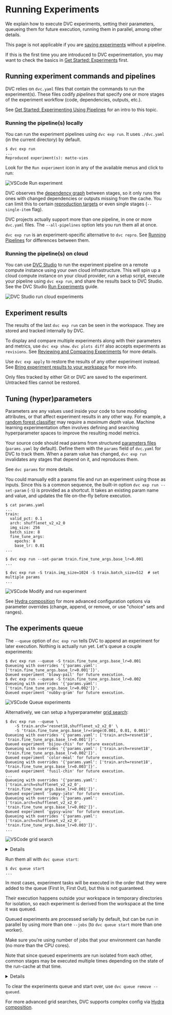 # Running Experiments

We explain how to execute DVC experiments, setting their parameters, queueing
them for future execution, running them in parallel, among other details.

<admon icon="book">

This page is not applicable if you are [saving experiments] without a pipeline.

If this is the first time you are introduced to DVC experimentation, you may
want to check the basics in [Get Started: Experiments] first.

[saving experiments]: /doc/user-guide/experiment-management#save-experiments
[get started: experiments]: /doc/start/experiments

</admon>

## Running experiment commands and pipelines

DVC relies on `dvc.yaml` files that contain the commands to run the
experiment(s). These files codify _pipelines_ that specify one or more
<abbr>stages</abbr> of the experiment workflow (code, <abbr>dependencies</abbr>,
<abbr>outputs</abbr>, etc.).

<admon icon="book">

See [Get Started: Experimenting Using Pipelines] for an intro to this topic.

[get started: experimenting using pipelines]:
  /doc/start/experiments/experiment-pipelines

</admon>

### Running the pipeline(s) locally

You can run the experiment <abbr>pipelines</abbr> using `dvc exp run`. It uses
`./dvc.yaml` (in the current directory) by default.

<toggle>

<tab title="DVC CLI">

```cli
$ dvc exp run
...
Reproduced experiment(s): matte-vies
```

</tab>

<tab title="VSCode Extension">

Look for the `Run experiment` icon in any of the available menus and click to
run:

![VSCode Run experiment](/img/vscode-run-exp.png)

</tab>

</toggle>

DVC observes the [dependency graph] between stages, so it only runs the ones
with changed dependencies or outputs missing from the <abbr>cache</abbr>. You
can limit this to certain [reproduction targets] or even single stages
(`--single-item` flag).

<abbr>DVC projects</abbr> actually support more than one pipeline, in one or
more `dvc.yaml` files. The `--all-pipelines` option lets you run them all at
once.

<admon icon="book">

`dvc exp run` is an experiment-specific alternative to `dvc repro`. See [Running
Pipelines] for differences between them.

</admon>

[reproduction targets]: /doc/command-reference/repro#options
[dependency graph]: /doc/user-guide/pipelines/defining-pipelines
[running pipelines]: /doc/user-guide/pipelines/running-pipelines

### Running the pipeline(s) on cloud

You can use [DVC Studio] to run the experiment pipeline on a remote compute
instance using your own cloud infrastructure. This will spin up a cloud compute
instance on your cloud provider, run a setup script, execute your pipeline using
`dvc exp run`, and share the results back to DVC Studio. See the DVC Studio [Run
Experiments] guide.

![DVC Studio run cloud experiments](/img/studio-run-cloud-experiments.gif)

[dvc studio]: https://studio.iterative.ai
[run experiments]: /doc/studio/user-guide/experiments/run-experiments

## Experiment results

The results of the last `dvc exp run` can be seen in the <abbr>workspace</abbr>.
They are stored and tracked internally by DVC.

To display and compare multiple experiments along with their
<abbr>parameters</abbr> and <abbr>metrics</abbr>, use `dvc exp show`.
`dvc plots diff` also accepts experiments as `revisions`. See [Reviewing and
Comparing Experiments][reviewing] for more details.

Use `dvc exp apply` to restore the results of any other experiment instead. See
[Bring experiment results to your workspace][apply] for more info.

<admon type="warn">

Only files tracked by either Git or DVC are saved to the experiment. Untracked
files cannot be restored.

</admon>

[reviewing]: /doc/user-guide/experiment-management/comparing-experiments
[apply]:
  /doc/user-guide/experiment-management/comparing-experiments#bring-experiment-results-to-your-workspace

## Tuning (hyper)parameters

Parameters are any values used inside your code to tune modeling attributes, or
that affect experiment results in any other way. For example, a [random forest
classifier] may require a _maximum depth_ value. Machine learning
experimentation often involves defining and searching hyperparameter spaces to
improve the resulting model metrics.

Your source code should read params from structured [parameters files]
(`params.yaml` by default). Define them with the `params` field of `dvc.yaml`
for DVC to track them. When a param value has changed, `dvc exp run` invalidates
any stages that depend on it, and reproduces them.

<admon icon="book">

See `dvc params` for more details.

</admon>

You could manually edit a params file and run an experiment using those as
inputs. Since this is a common sequence, the built-in option
`dvc exp run --set-param` (`-S`) is provided as a shortcut. It takes an existing
param name and value, and updates the file on-the-fly before execution.

<toggle>

<tab title="DVC CLI">

```cli
$ cat params.yaml
...
train:
  valid_pct: 0.1
  arch: shufflenet_v2_x2_0
  img_size: 256
  batch_size: 8
  fine_tune_args:
    epochs: 8
    base_lr: 0.01
...

$ dvc exp run --set-param train.fine_tune_args.base_lr=0.001
...

$ dvc exp run -S train.img_size=1024 -S train.batch_size=512  # set multiple params
...
```

</tab>

<tab title="VSCode Extension">

![VSCode Modify and run experiment](/img/vscode-modify-and-run.gif)

</tab>

</toggle>

[random forest classifier]:
  https://medium.com/all-things-ai/in-depth-parameter-tuning-for-random-forest-d67bb7e920d
[parameters files]:
  /doc/user-guide/project-structure/dvcyaml-files#parameters-files

<admon icon="book">

See [Hydra composition](/doc/user-guide/experiment-management/hydra-composition)
for more advanced configuration options via parameter overrides (change, append,
or remove, or use "choice" sets and ranges).

</admon>

## The experiments queue

The `--queue` option of `dvc exp run` tells DVC to append an experiment for
later execution. Nothing is actually run yet. Let's queue a couple experiments:

<toggle>

<tab title="DVC CLI">

```cli
$ dvc exp run --queue -S train.fine_tune_args.base_lr=0.001
Queueing with overrides '{'params.yaml': ['train.fine_tune_args.base_lr=0.001']}'.
Queued experiment 'blowy-pail' for future execution.
$ dvc exp run --queue -S train.fine_tune_args.base_lr=0.002
Queueing with overrides '{'params.yaml': ['train.fine_tune_args.base_lr=0.002']}'.
Queued experiment 'nubby-gram' for future execution.
```

</tab>

<tab title="VSCode Extension">

![VSCode Queue experiments](/img/vscode-queue.gif)

</tab>

</toggle>

Alternatively, we can setup a hyperparameter [grid search]:

<toggle>

<tab title="DVC CLI">

```cli
$ dvc exp run --queue \
    -S train.arch='resnet18,shufflenet_v2_x2_0' \
    -S 'train.fine_tune_args.base_lr=range(0.001, 0.01, 0.001)'
Queueing with overrides '{'params.yaml': ['train.arch=resnet18', 'train.fine_tune_args.base_lr=0.001']}'.
Queued experiment 'bijou-chis' for future execution.
Queueing with overrides '{'params.yaml': ['train.arch=resnet18', 'train.fine_tune_args.base_lr=0.002']}'.
Queued experiment 'color-meal' for future execution.
Queueing with overrides '{'params.yaml': ['train.arch=resnet18', 'train.fine_tune_args.base_lr=0.003']}'.
Queued experiment 'fusil-chin' for future execution.
...
Queueing with overrides '{'params.yaml': ['train.arch=shufflenet_v2_x2_0', 'train.fine_tune_args.base_lr=0.001']}'.
Queued experiment 'lumpy-jato' for future execution.
Queueing with overrides '{'params.yaml': ['train.arch=shufflenet_v2_x2_0', 'train.fine_tune_args.base_lr=0.002']}'.
Queued experiment 'gypsy-wino' for future execution.
Queueing with overrides '{'params.yaml': ['train.arch=shufflenet_v2_x2_0', 'train.fine_tune_args.base_lr=0.003']}'.
...
```

</tab>

<tab title="VSCode Extension">

![VSCode grid search](/img/vscode-grid-search.gif)

</tab>

</toggle>

[grid search]:
  https://en.wikipedia.org/wiki/Hyperparameter_optimization#Grid_search

<details>

### How are experiments queued?

Queued experiments are managed using [dvc-task] and [Celery].

[dvc-task]: https://github.com/iterative/dvc-task
[celery]: https://docs.celeryq.dev/en/stable/index.html

</details>

Run them all with `dvc queue start`:

```cli
$ dvc queue start
...
```

<admon type="info">

In most cases, experiment tasks will be executed in the order that they were
added to the queue (First In, First Out), but this is not guaranteed.

</admon>

Their execution happens outside your <abbr>workspace</abbr> in temporary
directories for isolation, so each experiment is derived from the workspace at
the time it was queued.

Queued experiments are processed serially by default, but can be run in parallel
by using more than one `--jobs` (to `dvc queue start` more than one worker).

<admon type="warn">

Make sure you're using number of jobs that your environment can handle (no more
than the CPU cores).

Note that since queued experiments are run isolated from each other, common
stages may be executed multiple times depending on the state of the
<abbr>run-cache</abbr> at that time.

</admon>

<details>

### How are experiments isolated?

DVC creates a copy of the experiment's original workspace in `.dvc/tmp/exps/`
and runs it there. All workspaces share the single project <abbr>cache</abbr>,
however.

💡 To isolate any experiment (without queuing it), you can use the `--temp`
flag. This allows you to continue working while a long experiment runs, e.g.:

```cli
$ nohup dvc exp run --temp &
[1] 30473
nohup: ignoring input and appending output to 'nohup.out'
```

Note that Git-ignored files/dirs are excluded from queued/temp runs to avoid
committing unwanted files into Git (e.g. once successful experiments are
[persisted]). To include untracked files, stage them with `git add` first
(before `dvc exp run`) and `git reset` them afterwards.

[persisted]:
  /doc/user-guide/experiment-management/sharing-experiments#persist-experiment

</details>

<admon type="tip">

To clear the experiments queue and start over, use `dvc queue remove --queued`.

</admon>

<admon icon="book">

For more advanced grid searches, DVC supports complex config via [Hydra
composition].

[hydra composition]: /doc/user-guide/experiment-management/hydra-composition

</admon>
